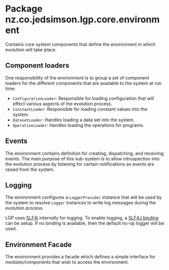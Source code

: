 # Package nz.co.jedsimson.lgp.core.environment

Contains core system components that define the environment in which evolution will take place.

## Component loaders

One responsibility of the environment is to group a set of component loaders for the different components that are 
available to the system at run time:

  - `ConfigurationLoader`: Responsible for loading configuration that will effect various aspects of the evolution process.
  - `ConstantLoader`: Responsible for loading constant values into the system.
  - `DatasetLoader`: Handles loading a data set into the system.
  - `OperationLoader`: Handles loading the operations for programs.

## Events

The environment contains definition for creating, dispatching, and receiving events. The main purpose of this sub-system
is to allow introspection into the evolution process by listening for certain notifications as events are raised from
the system.

## Logging

The environment configures a `LoggerProvider` instance that will be used by the system to resolve `Logger` instances to
write log messages during the evolution process.

LGP uses [SLF4j](http://www.slf4j.org/) internally for logging. To enable logging, a [SLF4J binding](http://www.slf4j.org/manual.html#swapping) can be setup. 
If no binding is available, then the default no-op logger will be used.

## Environment Facade

The environment provides a facade which defines a simple interface for modules/components that wish to access the environment.